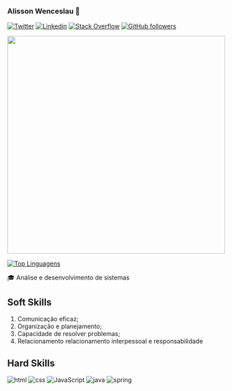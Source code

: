 ### Alisson Wenceslau 👋

[![Twitter](https://img.shields.io/badge/-Twitter-000000?style=flat-square&logo=twitter&logoColor=white&link=https://twitter.com/AlissonWences)](https://twitter.com/AlissonWences)
[![Linkedin](https://img.shields.io/badge/-LinkedIn-000000?style=flat-square&logo=Linkedin&logoColor=white&link=https://www.linkedin.com/in/alisson-wenceslau-b78b4aa3/)](https://www.linkedin.com/in/alisson-wenceslau-b78b4aa3/)
[![Stack Overflow](https://img.shields.io/badge/-Stack%20Overflow-000000?style=flat-square&logo=stack-overflow&logoColor=white&link=https://stackoverflow.com/users/14643256/alisson-wenceslau)](https://stackoverflow.com/users/14643256/alisson-wenceslau)
[![GitHub followers](https://img.shields.io/github/followers/AlissonWenceslau.svg?style=social&label=Follow&maxAge=2592000)](https://github.com/AlissonWenceslau?tab=followers)<br>

<!--HeloWorld-->
<img src="https://user-images.githubusercontent.com/74499967/209347360-c9f35c2f-2e6e-4f6b-bb8b-0f4c182bbcc4.gif" width="500" height="500">

<!--Stats-->
[![Top Linguagens](https://github-readme-stats.vercel.app/api/top-langs/?username=alissonwenceslau&layout=compact&theme=onedark)](https://github.com/alissonwenceslau/)

:mortar_board: Análise e desenvolvimento de sistemas<br>

## Soft Skills
1. Comunicação eficaz;
2. Organização e planejamento;
3. Capacidade de resolver problemas;
4. Relacionamento relacionamento interpessoal e responsabilidade

## Hard Skills
 ![html](	https://img.shields.io/badge/HTML-000000?style=for-the-badge&logo=html5&logoColor=white) ![css](		https://img.shields.io/badge/CSS-000000?&style=for-the-badge&logo=css3&logoColor=white) ![JavaScript](https://img.shields.io/badge/JavaScript-000000?style=for-the-badge&logo=javascript&logoColor=white) ![java](https://img.shields.io/badge/Java-000000?style=for-the-badge&logo=java&logoColor=white) ![spring](	https://img.shields.io/badge/SpringFramework-000000?style=for-the-badge&logo=spring&logoColor=white)
